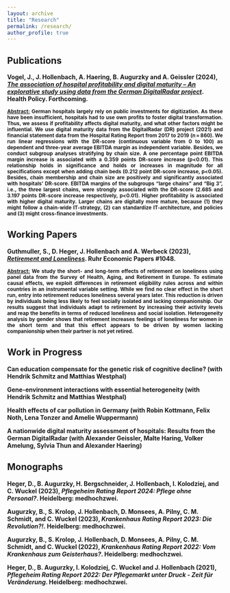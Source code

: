 ```yaml
---
layout: archive
title: "Research"
permalink: /research/
author_profile: true
---
```

## Publications
<strong>Vogel, J., J. Hollenbach, A. Haering, B. Augurzky and A. Geissler (2024), <a href="https://www.sciencedirect.com/science/article/pii/S0168851024000228" target="_blank"><em>The association of hospital profitability and digital maturity – An explorative study using data from the German DigitalRadar project</em></a>. Health Policy. Forthcoming.
<p align="justify"><small><u>Abstract:</u> German hospitals largely rely on public investments for digitization. As these have been insufficient, hospitals had to use own profits to foster digital transformation. Thus, we assess if profitability affects digital maturity, and what other factors might be influential. We use digital maturity data from the DigitalRadar (DR) project (2021) and financial statement data from the Hospital Rating Report from 2017 to 2019 (n = 860). We run linear regressions with the DR-score (continuous variable from 0 to 100) as dependent and three-year average EBITDA margin as independent variable. Besides, we conduct subgroup analyses stratifying by chain size. A one percentage point EBITDA margin increase is associated with a 0.359 points DR-score increase (p<0.01). This relationship holds in significance and holds or increases in magnitude for all specifications except when adding chain beds (0.212 point DR-score increase, p<0.05). Besides, chain membership and chain size are positively and significantly associated with hospitals’ DR-score. EBITDA margins of the subgroups “large chains” and “Big 3”, i.e., the three largest chains, were strongly associated with the DR-score (2.685 and 3.197 points DR-score increase respectively, p<0.01). Higher profitability is associated with higher digital maturity. Larger chains are digitally more mature, because (1) they might follow a chain-wide IT-strategy, (2) can standardize IT-architecture, and policies and (3) might cross-finance investments.</small></p>


## Working Papers
<strong>Guthmuller, S., D. Heger, J. Hollenbach and A. Werbeck (2023), <a href="https://www.rwi-essen.de/fileadmin/user_upload/RWI/Publikationen/Ruhr_Economic_Papers/REP_23_1048.pdf" target="_blank"><em>Retirement and Loneliness</em></a>. Ruhr Economic Papers #1048.</strong><br>
<p align="justify"><small><u>Abstract:</u> We study the short- and long-term effects of retirement on loneliness using panel data from the Survey of Health, Aging, and Retirement in Europe. To estimate causal effects, we exploit differences in retirement eligibility rules across and within countries in an instrumental variable setting. While we find no clear effect in the short run, entry into retirement reduces loneliness several years later. This reduction is driven by individuals being less likely to feel socially isolated and lacking companionship. Our results suggest that individuals adapt to retirement by increasing their activity levels and reap the benefits in terms of reduced loneliness and social isolation. Heterogeneity analysis by gender shows that retirement increases feelings of loneliness for women in the short term and that this effect appears to be driven by women lacking companionship when their partner is not yet retired.</small></p>
<!--
Vogel, J., J. Hollenbach, A. Haering, B. Augurzky and A. Geissler (2023), <em>Are Profitable Hospitals
More Digitally Mature? An Explorative Study Using Data from the German DigitalRadar Project</em>.
Ruhr Economic Papers #1024. Forthcoming.
-->

## Work in Progress
<strong>Can education compensate for the genetic risk of cognitive decline?</strong> (with Hendrik Schmitz and Matthias Westphal)

<strong>Gene-environment interactions with essential heterogeneity</strong> (with Hendrik Schmitz and Matthias Westphal)

<strong>Health effects of car pollution in Germany</strong> (with Robin Kottmann, Felix Noth, Lena Tonzer and Amelie Wuppermann)

<strong>A nationwide digital maturity assessment of hospitals: Results from the German DigitalRadar</strong> (with Alexander Geissler, Malte Haring, Volker Amelung, Sylvia Thun and Alexander Haering) 


## Monographs
Heger, D., B. Augurzky, H. Bergschneider, J. Hollenbach,  I. Kolodziej, and C. Wuckel (2023), <em>Pflegeheim Rating Report 2024: Pflege ohne Personal?</em>. Heidelberg: medhochzwei.

Augurzky, B., S. Krolop, J. Hollenbach, D. Monsees, A. Pilny, C. M. Schmidt, and C. Wuckel (2023), <em>Krankenhaus Rating Report 2023: Die Revolution?!</em>. Heidelberg: medhochzwei.

Augurzky, B., S. Krolop, J. Hollenbach, D. Monsees, A. Pilny, C. M. Schmidt, and C. Wuckel (2022), <em>Krankenhaus Rating Report 2022: Vom Krankenhaus zum Geisterhaus?</em>. Heidelberg: medhochzwei.

Heger, D., B. Augurzky, I. Kolodziej, C. Wuckel and J. Hollenbach (2021), <em>Pflegeheim Rating Report 2022: Der Pflegemarkt unter Druck - Zeit für Veränderung</em>. Heidelberg: medhochzwei.